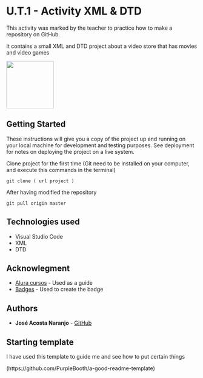 <h1> U.T.1 - Activity XML & DTD </h1>

<p>This activity was marked by the teacher to practice how to make a repository on GitHub.</p>

<p>It contains a small XML and DTD project about a video store that has movies and video games</p>

<img width="125" height="125" src= "https://img.shields.io/badge/STATUS-FINISHED-red">

<h2>Getting Started</h2>

<p>These instructions will give you a copy of the project up and running on your local machine for development and testing purposes. See deployment for notes on deploying the project on a live system.</p>

<p>Clone project for the first time (Git need to be installed on your computer, and execute this commands in the terminal)</p>

    git clone ( url project )

<p>After having modified the repository</p>

    git pull origin master

<h2>Technologies used</h2>
<ul>
  <li>Visual Studio Code</li>
  <li>XML</li>
  <li>DTD</li>
</ul>

<h2>Acknowlegment</h2>

- [Alura cursos](https://www.aluracursos.com/blog/como-escribir-un-readme-increible-en-tu-github#por-que-hacer-un-readme) - Used as a guide
- [Badges](https://shields.io/badges) - Used to create the badge

<h2>Authors</h2>

- **José Acosta Naranjo** - [GitHub](https://github.com/jooseacostaa)

<h2>Starting template</h2>
<p>I have used this template to guide me and see how to put certain things</p>
(https://github.com/PurpleBooth/a-good-readme-template)
